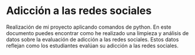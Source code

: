# Adicción a las redes sociales
Realización de mi proyecto aplicando comandos de python. En este documento puedes encontrar como he realizado una limpieza y análisis de datos sobre la evaluación de adicción a las redes sociales.
Estos datos reflejan como los estudiantes evalúan su adicción a las redes sociales.
